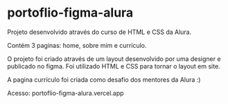 # portoflio-figma-alura

Projeto desenvolvido através do curso de HTML e CSS da Alura.

Contém 3 paginas: home, sobre mim e currículo.

O projeto foi criado através de um layout desenvolvido por uma designer e publicado no figma. Foi utilizado HTML e CSS para tornar o layout em site.

 A pagina currículo foi criada como desafio dos mentores da Alura :)

Acesso: portoflio-figma-alura.vercel.app

